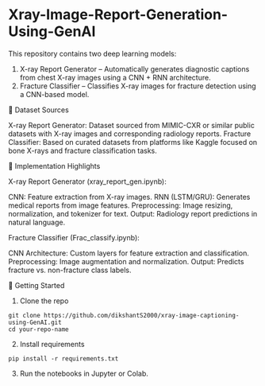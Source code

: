 # Xray-Image-Report-Generation-Using-GenAI
This repository contains two deep learning models:

1. X-ray Report Generator – Automatically generates diagnostic captions from chest X-ray images using a CNN + RNN architecture.
2. Fracture Classifier – Classifies X-ray images for fracture detection using a CNN-based model.

📂 Dataset Sources

X-ray Report Generator: Dataset sourced from MIMIC-CXR or similar public datasets with X-ray images and corresponding radiology reports.
Fracture Classifier: Based on curated datasets from platforms like Kaggle focused on bone X-rays and fracture classification tasks.

🧰 Implementation Highlights

X-ray Report Generator (xray_report_gen.ipynb):

CNN: Feature extraction from X-ray images.
RNN (LSTM/GRU): Generates medical reports from image features.
Preprocessing: Image resizing, normalization, and tokenizer for text.
Output: Radiology report predictions in natural language.

Fracture Classifier (Frac_classify.ipynb):

CNN Architecture: Custom layers for feature extraction and classification.
Preprocessing: Image augmentation and normalization.
Output: Predicts fracture vs. non-fracture class labels.

🚀 Getting Started
1. Clone the repo
```
git clone https://github.com/dikshantS2000/xray-image-captioning-using-GenAI.git
cd your-repo-name
```
2. Install requirements
```
pip install -r requirements.txt
```
3. Run the notebooks in Jupyter or Colab.
